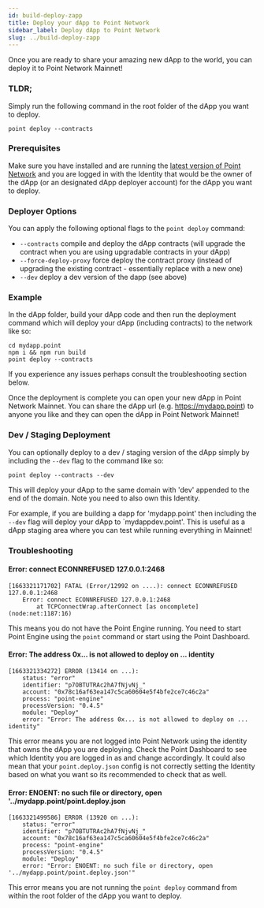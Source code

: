 ```yaml
---
id: build-deploy-zapp
title: Deploy your dApp to Point Network
sidebar_label: Deploy dApp to Point Network
slug: ../build-deploy-zapp
---
```

 
Once you are ready to share your amazing new dApp to the world, you can deploy it to Point Network Mainnet! 
 
### TLDR;
 
Simply run the following command in the root folder of the dApp you want to deploy.

 ```
 point deploy --contracts
 ``` 
 
### Prerequisites
 
Make sure you have installed and are running the [latest version of Point Network](https://pointnetwork.io/download) and you are logged in with the Identity that would be the owner of the dApp (or an designated dApp deployer account) for the dApp you want to deploy.
 
### Deployer Options
 
You can apply the following optional flags to the `point deploy` command:
 
* `--contracts` compile and deploy the dApp contracts (will upgrade the contract when you are using upgradable contracts in your dApp)
* `--force-deploy-proxy` force deploy the contract proxy (instead of upgrading the existing contract - essentially replace with a new one)
* `--dev` deploy a dev version of the dapp (see above)
 
### Example
 
In the dApp folder, build your dApp code and then run the deployment command which will deploy your dApp (including contracts) to the network like so:

```
cd mydapp.point
npm i && npm run build
point deploy --contracts
```

If you experience any issues perhaps consult the troubleshooting section below.
 
Once the deployment is complete you can open your new dApp in Point Network Mainnet. You can share the dApp url (e.g. https://mydapp.point) to anyone you like and they can open the dApp in Point Network Mainnet!

### Dev / Staging Deployment

You can optionally deploy to a dev / staging version of the dApp simply by including the `--dev` flag to the command like so: 

```
point deploy --contracts --dev
``` 

This will deploy your dApp to the same domain with 'dev' appended to the end of the domain. Note you need to also own this Identity.

For example, if you are building a dapp for 'mydapp.point' then including the `--dev` flag will deploy your dApp to `mydappdev.point'. This is useful as a dApp staging area where you can test while running everything in Mainnet!
 
### Troubleshooting
 
#### Error: connect ECONNREFUSED 127.0.0.1:2468
 
```
[1663321171702] FATAL (Error/12992 on ....): connect ECONNREFUSED 127.0.0.1:2468
    Error: connect ECONNREFUSED 127.0.0.1:2468
        at TCPConnectWrap.afterConnect [as oncomplete] (node:net:1187:16)
```
 
This means you do not have the Point Engine running. You need to start Point Engine using the `point` command or start using the Point Dashboard.
 
#### Error: The address 0x... is not allowed to deploy on ... identity
 
```
[1663321334272] ERROR (13414 on ...):
    status: "error"
    identifier: "p7OBTUTRAc2hA7fNjvNj_"
    account: "0x78c16af63ea147c5ca60604e5f4bfe2ce7c46c2a"
    process: "point-engine"
    processVersion: "0.4.5"
    module: "Deploy"
    error: "Error: The address 0x... is not allowed to deploy on ... identity"
```
 
This error means you are not logged into Point Network using the identity that owns the dApp you are deploying. Check the Point Dashboard to see which Identity you are logged in as and change accordingly. It could also mean that your `point.deploy.json` config is not correctly setting the Identity based on what you want so its recommended to check that as well.
 
#### Error: ENOENT: no such file or directory, open '../mydapp.point/point.deploy.json
 
```
[1663321499586] ERROR (13920 on ...):
    status: "error"
    identifier: "p7OBTUTRAc2hA7fNjvNj_"
    account: "0x78c16af63ea147c5ca60604e5f4bfe2ce7c46c2a"
    process: "point-engine"
    processVersion: "0.4.5"
    module: "Deploy"
    error: "Error: ENOENT: no such file or directory, open '../mydapp.point/point.deploy.json'"
```
 
This error means you are not running the `point deploy` command from within the root folder of the dApp you want to deploy. 
